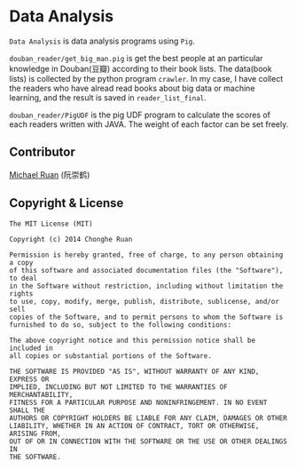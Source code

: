 # Data Analysis

`Data Analysis` is data analysis programs using `Pig`.

`douban_reader/get_big_man.pig` is get the best people at an particular knowledge in Douban(豆瓣) according to their book lists. The data(book lists) is collected by the python program `crawler`. In my case, I have collect the readers who have alread read books about big data or machine learning, and the result is saved in `reader_list_final`.

`douban_reader/PigUDF` is the pig UDF program to calculate the scores of each readers written with JAVA. The weight of each factor can be set freely.


## Contributor
[Michael Ruan](http://www.linkedin.com/profile/view?id=218589527&trk=nav_responsive_tab_profile_pic) (阮崇鹤)

## Copyright & License

    The MIT License (MIT)

    Copyright (c) 2014 Chonghe Ruan

    Permission is hereby granted, free of charge, to any person obtaining a copy
    of this software and associated documentation files (the "Software"), to deal
    in the Software without restriction, including without limitation the rights
    to use, copy, modify, merge, publish, distribute, sublicense, and/or sell
    copies of the Software, and to permit persons to whom the Software is
    furnished to do so, subject to the following conditions:

    The above copyright notice and this permission notice shall be included in
    all copies or substantial portions of the Software.

    THE SOFTWARE IS PROVIDED "AS IS", WITHOUT WARRANTY OF ANY KIND, EXPRESS OR
    IMPLIED, INCLUDING BUT NOT LIMITED TO THE WARRANTIES OF MERCHANTABILITY,
    FITNESS FOR A PARTICULAR PURPOSE AND NONINFRINGEMENT. IN NO EVENT SHALL THE
    AUTHORS OR COPYRIGHT HOLDERS BE LIABLE FOR ANY CLAIM, DAMAGES OR OTHER
    LIABILITY, WHETHER IN AN ACTION OF CONTRACT, TORT OR OTHERWISE, ARISING FROM,
    OUT OF OR IN CONNECTION WITH THE SOFTWARE OR THE USE OR OTHER DEALINGS IN
    THE SOFTWARE.